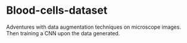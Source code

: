 # Blood-cells-dataset
Adventures with data augmentation techniques on microscope images. Then training a CNN upon the data generated.
